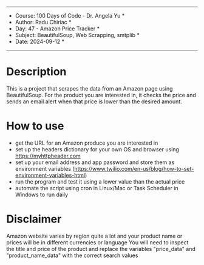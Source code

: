 
************************************************************
*    Course: 100 Days of Code - Dr. Angela Yu              *
*    Author: Radu Chiriac                                  *
*    Day: 47 - Amazon Price Tracker                        *
*    Subject: BeautifulSoup, Web Scrapping, smtplib        *
*    Date: 2024-09-12                                      *
************************************************************


# Description
This is a project that scrapes the data from an Amazon page using BeautifulSoup. For the product you are interested in, it checks the price and sends an email alert when that price is lower than the desired amount.

# How to use
- get the URL for an Amazon produce you are interested in
- set up the headers dictionary for your own OS and browser using https://myhttpheader.com
- set up your email address and app password and store them as environment variables (https://www.twilio.com/en-us/blog/how-to-set-environment-variables-html)
- run the program and test it using a lower value than the actual price
- automate the script using cron in Linux/Mac or Task Scheduler in Windows to run daily

# Disclaimer
Amazon website varies by region quite a lot and your product name or prices will be in different currencies or language
You will need to inspect the title and price of the product and replace the variables "price_data" and "product_name_data" with the correct search values